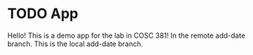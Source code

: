 # TODO App
Hello! This is a demo app for the lab in COSC 381!
In the remote add-date branch.
This is the local add-date branch.